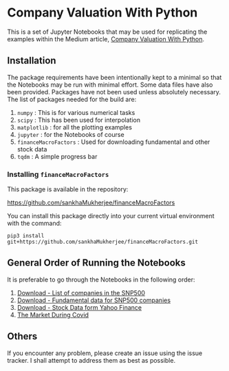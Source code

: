 # Company Valuation With Python

This is a set of Jupyter Notebooks that may be used for
replicating the examples within the Medium article, 
[Company Valuation With Python]().

## Installation

The package requirements have been intentionally kept to a minimal so that the 
Notebooks may be run with minimal effort. Some data files have also been
provided. Packages have not been used unless absolutely necessary. The list
of packages needed for the build are:

1. `numpy` : This is for various numerical tasks
2. `scipy` : This has been used for interpolation
3. `matplotlib` : for all the plotting examples
4. `jupyter` : for the Notebooks of course
5. `financeMacroFactors` : Used for downloading fundamental and other stock data
6. `tqdm` : A simple progress bar

### Installing `financeMacroFactors`

This package is available in the repository:

https://github.com/sankhaMukherjee/financeMacroFactors

You can install this package directly into your current
virtual environment with the command:

`pip3 install git+https://github.com/sankhaMukherjee/financeMacroFactors.git`

## General Order of Running the Notebooks

It is preferable to go through the Notebooks in the following order:

1. [Download - List of companies in the SNP500](https://github.com/sankhaMukherjee/theMarketDuringCOVID/blob/master/Download%20-%20List%20of%20companies%20in%20the%20SNP500.ipynb)
2. [Download - Fundamental data for SNP500 companies](https://github.com/sankhaMukherjee/theMarketDuringCOVID/blob/master/Download%20-%20Fundamental%20data%20for%20SNP500%20companies.ipynb)
3. [Download - Stock Data form Yahoo Finance](https://github.com/sankhaMukherjee/theMarketDuringCOVID/blob/master/Download%20-%20Stock%20Data%20form%20Yahoo%20Finance.ipynb)
4. [The Market During Covid](https://github.com/sankhaMukherjee/theMarketDuringCOVID/blob/master/The%20Market%20During%20Covid.ipynb)

## Others

If you encounter any problem, please create an issue using the issue tracker.
I shall attempt to address them as best as possible.

